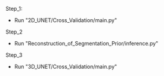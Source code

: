 Step_1:

* Run "2D_UNET/Cross_Validation/main.py"

Step_2

* Run "Reconstruction_of_Segmentation_Prior/inference.py"
  
Step_3

* Run "3D_UNET/Cross_Validation/main.py"
